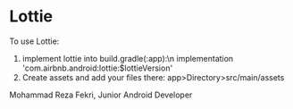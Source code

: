 # Lottie
To use Lottie:
  1. implement lottie into build.gradle(:app):\n
      implementation 'com.airbnb.android:lottie:$lottieVersion'
  2. Create assets and add your files there:
      app>Directory>src/main/assets
      

Mohammad Reza Fekri, Junior Android Developer
